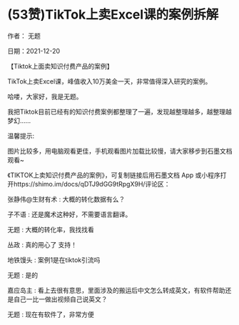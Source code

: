 
# (53赞)TikTok上卖Excel课的案例拆解

作者：  无题

日期：2021-12-20

【Tiktok上面卖知识付费产品的案例】

TikTok上卖Excel课，峰值收入10万美金一天，非常值得深入研究的案例。

哈喽，大家好，我是无题。

我把Tiktok目前已经有的知识付费案例都整理了一遍，发现越整理越多，越整理越梦幻……

温馨提示:

图片比较多，用电脑观看更佳，手机观看图片加载比较慢，请大家移步到石墨文档观看~

《TIKTOK上卖知识付费产品的案例》，可复制链接后用石墨文档 App 或小程序打开https://shimo.im/docs/qDTJ9dGG9tRpgX9H/评论区：

 

 

张静伟@生财有术 : 大概的转化数据有么？

子不语 : 还是魔术这种好，不需要语言翻译。

无题 : 大概的转化率，我找找看

丛政 : 真的用心了  支持！

地铁馒头 : 案例1是在tiktok引流吗

无题 : 是的

嘉应岛主 : 看上去很有意思，里面涉及的搬运后中文怎么转成英文，有软件帮助还是自己一比一做出视频自己说英文？

无题 : 现在有软件了，非常方便
